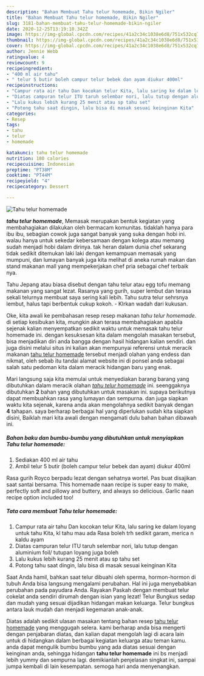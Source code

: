 ```yaml
---
description: "Bahan Membuat Tahu telur homemade, Bikin Ngiler"
title: "Bahan Membuat Tahu telur homemade, Bikin Ngiler"
slug: 3181-bahan-membuat-tahu-telur-homemade-bikin-ngiler
date: 2020-12-25T13:19:18.342Z
image: https://img-global.cpcdn.com/recipes/41a2c34c1038e6d8/751x532cq70/tahu-telur-homemade-foto-resep-utama.jpg
thumbnail: https://img-global.cpcdn.com/recipes/41a2c34c1038e6d8/751x532cq70/tahu-telur-homemade-foto-resep-utama.jpg
cover: https://img-global.cpcdn.com/recipes/41a2c34c1038e6d8/751x532cq70/tahu-telur-homemade-foto-resep-utama.jpg
author: Jennie Webb
ratingvalue: 4
reviewcount: 9
recipeingredient:
- "400 ml air tahu"
- " telur 5 butir boleh campur telur bebek dan ayam diukur 400ml"
recipeinstructions:
- "Campur rata air tahu Dan kocokan telur Kita, lalu saring ke dalam loyang untuk tahu Kita, kl tahu mau ada Rasa boleh trh sedikit garam, merica n kaldu ayam"
- "Diatas campuran telur ITU taruh selembar nori, lalu tutup dengan aluminium foil/ tutupan loyang juga boleh"
- "Lalu kukus lebih kurang 25 menit atau sp tahu set"
- "Potong tahu saat dingin, lalu bisa di masak sesuai keinginan Kita"
categories:
- Resep
tags:
- tahu
- telur
- homemade

katakunci: tahu telur homemade 
nutrition: 180 calories
recipecuisine: Indonesian
preptime: "PT38M"
cooktime: "PT44M"
recipeyield: "4"
recipecategory: Dessert

---
```



![Tahu telur homemade](https://img-global.cpcdn.com/recipes/41a2c34c1038e6d8/751x532cq70/tahu-telur-homemade-foto-resep-utama.jpg)

<b><i>tahu telur homemade</i></b>, Memasak merupakan bentuk kegiatan yang membahagiakan dilakukan oleh bermacam komunitas. tidaklah hanya para ibu ibu, sebagian cowok juga sangat banyak yang suka dengan hobi ini. walau hanya untuk sekedar kebersamaan dengan kolega atau memang sudah menjadi hobi dalam dirinya. tak heran dalam dunia chef sekarang tidak sedikit ditemukan laki laki dengan kemampuan memasak yang mumpuni, dan lumayan banyak juga kita melihat di aneka rumah makan dan stand makanan mall yang mempekerjakan chef pria sebagai chef terbaik nya.

Tahu Jepang atau biasa disebut dengan tahu telur atau egg tofu memang makanan yang sangat lezat. Rasanya yang gurih, super lembut dan terasa sekali telurnya membuat saya sering kali lebih. Tahu sutra telur sehrsnya lembut, halus tapi berbentuk cukup kokoh. - Klrkan wadah dari kukusan.

Oke, kita awali ke pembahasan resep resep makanan <i>tahu telur homemade</i>. di setiap kesibukan kita, mungkin akan terasa membahagiakan apabila sejenak kalian menyempatkan sedikit waktu untuk memasak tahu telur homemade ini. dengan kesuksesan kita dalam mengolah masakan tersebut, bisa menjadikan diri anda bangga dengan hasil hidangan kalian sendiri. dan juga disini melalui situs ini kalian akan mempunyai referensi untuk meracik makanan <u>tahu telur homemade</u> tersebut menjadi olahan yang endess dan nikmat, oleh sebab itu tandai alamat website ini di ponsel anda sebagai salah satu pedoman kita dalam meracik hidangan baru yang enak.


Mari langsung saja kita memulai untuk menyediakan barang barang yang dibutuhkan dalam meracik olahan <u><i>tahu telur homemade</i></u> ini. seenggaknya dibutuhkan <b>2</b> bahan yang dibutuhkan untuk masakan ini. supaya berikutnya dapat membuahkan rasa yang lumayan dan sempurna. dan juga siapkan waktu kita sejenak, karena anda akan mengolahnya sedikit banyak dengan <b>4</b> tahapan. saya berharap berbagai hal yang diperlukan sudah kita siapkan disini, Baiklah mari kita awali dengan mengamati dulu bahan bahan dibawah ini.

<!--inarticleads1-->

##### Bahan baku dan bumbu-bumbu yang dibutuhkan untuk menyiapkan Tahu telur homemade:

1. Sediakan 400 ml air tahu
1. Ambil  telur 5 butir (boleh campur telur bebek dan ayam) diukur 400ml


Rasa gurih Royco berpadu lezat dengan sehatnya wortel. Pas buat disajikan saat santai bersama. This homemade naan recipe is super easy to make, perfectly soft and pillowy and buttery, and always so delicious. Garlic naan recipe option included too! 

<!--inarticleads2-->

##### Tata cara membuat Tahu telur homemade:

1. Campur rata air tahu Dan kocokan telur Kita, lalu saring ke dalam loyang untuk tahu Kita, kl tahu mau ada Rasa boleh trh sedikit garam, merica n kaldu ayam
1. Diatas campuran telur ITU taruh selembar nori, lalu tutup dengan aluminium foil/ tutupan loyang juga boleh
1. Lalu kukus lebih kurang 25 menit atau sp tahu set
1. Potong tahu saat dingin, lalu bisa di masak sesuai keinginan Kita


Saat Anda hamil, bahkan saat telur dibuahi oleh sperma, hormon-hormon di tubuh Anda bisa langsung mengalami perubahan. Hal ini juga menyebabkan perubahan pada payudara Anda. Rayakan Paskah dengan membuat telur cokelat anda sendiri dirumah dengan isian yang lezat! Telur Bungkus sedap dan mudah yang sesuai dijadikan hidangan makan keluarga. Telur bungkus antara lauk mudah dan menjadi kegemaran anak-anak. 

Diatas adalah sedikit ulasan masakan tentang bahan resep <u>tahu telur homemade</u> yang menggugah selera. kami berharap anda bisa mengerti dengan penjabaran diatas, dan kalian dapat mengolah lagi di acara lain untuk di hidangkan dalam berbagai kegiatan keluarga atau teman kamu. anda dapat mengulik bumbu bumbu yang ada diatas sesuai dengan keinginan anda, sehingga hidangan <b>tahu telur homemade</b> ini bs menjadi lebih yummy dan sempurna lagi. demikianlah penjelasan singkat ini, sampai jumpa kembali di lain kesempatan. semoga hari anda menyenangkan.
